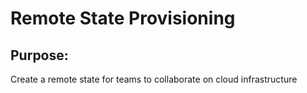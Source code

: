 # Remote State Provisioning

## Purpose:

Create a remote state for teams to collaborate on cloud infrastructure



